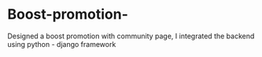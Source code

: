 # Boost-promotion-
Designed a boost promotion with community page, I integrated the backend using python - django framework 
